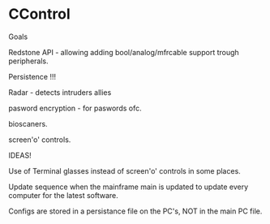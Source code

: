 CControl
========
Goals

Redstone API - allowing adding bool/analog/mfrcable support trough peripherals.

Persistence !!!

Radar - detects intruders allies

pasword encryption - for paswords ofc.

bioscaners.

screen'o' controls.



IDEAS!

Use of Terminal glasses instead of screen'o' controls in some places.

Update sequence when the mainframe main is updated to update every computer for the latest software.

Configs are stored in a persistance file on the PC's, NOT in the main PC file.
